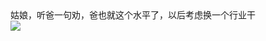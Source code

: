 <div stle="display:flex">
   <div>
     <text>姑娘，听爸一句劝，爸也就这个水平了，以后考虑换一个行业干<text>
   </div>
   <div>
     <img src="https://vkceyugu.cdn.bspapp.com/VKCEYUGU-3b197c47-f4d8-455c-b037-4e5e50a58297/04294997-2282-454f-887e-fc0d74851ceb.jpg"  >
   </div

</div>


